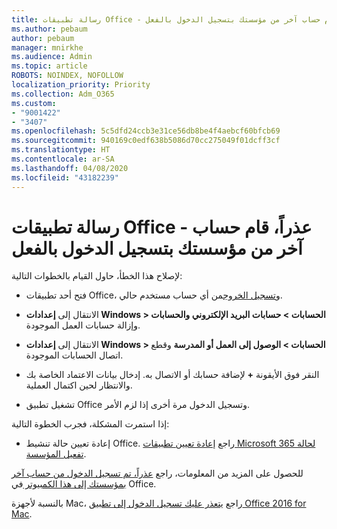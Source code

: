```yaml
---
title: رسالة تطبيقات Office - عذراً، قام حساب آخر من مؤسستك بتسجيل الدخول بالفعل
ms.author: pebaum
author: pebaum
manager: mnirkhe
ms.audience: Admin
ms.topic: article
ROBOTS: NOINDEX, NOFOLLOW
localization_priority: Priority
ms.collection: Adm_O365
ms.custom:
- "9001422"
- "3407"
ms.openlocfilehash: 5c5dfd24ccb3e31ce56db8be4f4aebcf60bfcb69
ms.sourcegitcommit: 940169c0edf638b5086d70cc275049f01dcff3cf
ms.translationtype: HT
ms.contentlocale: ar-SA
ms.lasthandoff: 04/08/2020
ms.locfileid: "43182239"
---
```

# <a name="office-apps-message---sorry-another-account-from-your-organization-is-already-signed-in"></a>رسالة تطبيقات Office - عذراً، قام حساب آخر من مؤسستك بتسجيل الدخول بالفعل

لإصلاح هذا الخطأ، حاول القيام بالخطوات التالية:

- فتح أحد تطبيقات Office، و[تسجيل الخروج](https://support.office.com/article/sign-out-of-office-5a20dc11-47e9-4b6f-945d-478cb6d92071)من أي حساب مستخدم حالي.

- الانتقال إلى **إعدادات Windows > الحسابات > حسابات البريد الإلكتروني والحسابات** وإزالة حسابات العمل الموجودة.

- الانتقال إلى **إعدادات Windows > الحسابات > الوصول إلى العمل أو المدرسة** وقطع اتصال الحسابات الموجودة. 

- النقر فوق الأيقونة **+** لإضافة حسابك أو الاتصال به. إدخال بيانات الاعتماد الخاصة بك والانتظار لحين اكتمال العملية.

- تشغيل تطبيق Office وتسجيل الدخول مرة أخرى إذا لزم الأمر. 

إذا استمرت المشكلة، فجرب الخطوة التالية: 

- إعادة تعيين حالة تنشيط Office. راجع [إعادة تعيين تطبيقات Microsoft 365 لحالة تفعيل المؤسسة](https://docs.microsoft.com/office365/troubleshoot/activation/reset-office-365-proplus-activation-state).

للحصول على المزيد من المعلومات، راجع [عذراً، تم تسجيل الدخول من حساب آخر بمؤسستك إلى هذا الكمبيوتر ](https://docs.microsoft.com/office/troubleshoot/error-messages/another-account-already-signed-in) في Office.

بالنسبة لأجهزة Mac، راجع [يتعذر عليك تسجيل الدخول إلى تطبيق Office 2016 for Mac](https://docs.microsoft.com/office365/troubleshoot/authentication/sign-in-to-office-2016-for-mac-fail).
